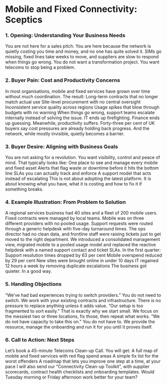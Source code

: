 # Mobile and Fixed Connectivity: Sceptics
### 1. Opening: Understanding Your Business Needs
You are not here for a sales pitch. You are here because the network is quietly costing you time and money, and no one has quite solved it. SIMs go missing, fixed lines take weeks to move, and suppliers are slow to respond when things go wrong. You do not want a transformation project. You want telecoms to stop being a problem.
### 2. Buyer Pain: Cost and Productivity Concerns
In most organisations, mobile and fixed services have grown over time without much coordination. The result:
Long-term contracts that no longer match actual use
Site-level procurement with no central oversight
Inconsistent service quality across regions
Usage spikes that blow through budgets with no warning
When things go wrong, support teams escalate internally instead of solving the issue. IT ends up firefighting. Finance ends up guessing. Meanwhile, productivity suffers. Forty-three per cent of UK buyers say cost pressures are already holding back progress. And the network, while mostly invisible, quietly becomes a barrier.
### 3. Buyer Desire: Aligning with Business Goals
You are not asking for a revolution. You want visibility, control and peace of mind. That typically looks like:
One place to see and manage every mobile and fixed asset
Alerts that flag waste or downtime before it hits the bottom line
SLAs you can actually track and enforce
A support model that acts instead of escalating
This is not about adopting the latest platform. It is about knowing what you have, what it is costing and how to fix it if something breaks.
### 4. Example Illustration: From Problem to Solution
A regional services business had 40 sites and a fleet of 200 mobile users. Fixed contracts were managed by local teams. Mobile was on three different providers with no pooled usage. Support requests were routed through a generic helpdesk with five-day turnaround times. The ops director had no clean data, and frontline staff were raising tickets just to get moved to the right department.
We introduced a consolidated management view, migrated mobile to a pooled usage model and replaced the reactive helpdesk with a named support contact and ticket SLAs.
In the first quarter:
Support resolution times dropped by 63 per cent
Mobile overspend reduced by 29 per cent
New sites were brought online in under 10 days
IT regained 12 hours a week by removing duplicate escalations
The business got quieter. In a good way.
### 5. Handling Objections
“We’ve had bad experiences trying to switch providers.”
You do not need to switch. We work with your existing contracts and infrastructure. There is no pressure to replace anything unless it adds value.
“Our setup is too fragmented to sort easily.”
That is exactly why we start small. We focus on the messiest two or three locations, fix those, then repeat what works.
“We do not have capacity to take this on.”
You do not have to. We provide the resource, manage the onboarding and run it for you until it proves itself.
### 6. Call to Action: Next Steps
Let’s book a 45-minute Telecoms Clean-up Call. You will get:
A full map of mobile and fixed services with red flag spend areas
A simple fix list for the worst offenders
A roadmap that lets you improve one step at a time, at your pace
I will also send our “Connectivity Clean-up Toolkit”, with supplier scorecards, contract health checklists and onboarding templates. Would Tuesday morning or Friday afternoon work better for your team?
